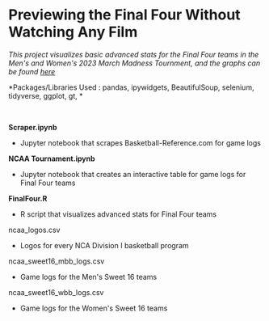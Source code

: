 # Previewing the Final Four Without Watching Any Film

*This project visualizes basic advanced stats for the Final Four teams in the Men's and Women's 2023 March Madness Tournment, and the graphs can be found [here](https://jeremydumalig.com/march-madness/)*

*Packages/Libraries Used : pandas, ipywidgets, BeautifulSoup, selenium, tidyverse, ggplot, gt, *

<br>

**Scraper.ipynb**
* Jupyter notebook that scrapes Basketball-Reference.com for game logs

**NCAA Tournament.ipynb**
* Jupyter notebook that creates an interactive table for game logs for Final Four teams

**FinalFour.R**
* R script that visualizes advanced stats for Final Four teams

ncaa_logos.csv
* Logos for every NCA Division I basketball program

ncaa_sweet16_mbb_logs.csv
* Game logs for the Men's Sweet 16 teams

ncaa_sweet16_wbb_logs.csv
* Game logs for the Women's Sweet 16 teams
